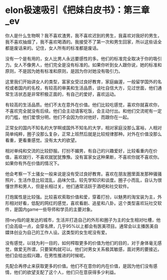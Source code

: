 # elon极速吸引《把妹白皮书》：第三章_ev

你人是什么生物啊？我不喜欢渣男，我不喜欢迟到的男生，我喜欢对我好的男生，我不喜欢抽烟了，我不喜欢喝酒的。我接受不了第一次和男生回家，所以这些话全都是废话来的。记住，女人所有的标准都是废话。

没有一个是有用的，女人比男人永远要感性的多。他们的标准完全取决于你的吸引力。女人不像男人，他们完全是没有标准的。如果你听到女人跟你说，她的标准和原则，不是因为她有标准和原则，是因为你对她没有吸引力。

这里我们开始讲女人的类型，富家女受过良好教育，家庭幽渥，一般留学国外的名校或者国内的名校，有较高的审美和生活品质，谈吐自信大方，见过世面，他们通常生活状态是非常积极正面的，有自己的爱好，喜欢运动。

有较高的生活品质。他们不太在意外在价值。他们比较吃感觉，喜欢你就喜欢你，不喜欢完全就没有后续。他们会主动请客吃饭，会主动付出。和他们交流呢有一定的门槛，他们爱恨分明，他们不会因为你对他好，而跟你在一起。

正常女的国内不知名的大学啊或国外不知名的大学，相对家庭没那么富裕，人相对简单纯粹，圈子没那么复杂，正常上班然后就是比较规律那种。对外在价值没那么看重，更看重感觉。没有太大的欲望。

相对单纯和交流的比较舒服。打扮不媚男，有自己的兴趣爱好，比较看重内在价值，喜欢就行，不喜欢就犹犹豫豫。没有富家女这种果断，不喜欢你就不喜欢你。如果你有外在价值的情况下。

他会考察一下土骚女一般来说是没有受过良好教育。喜欢在朋友圈里面发那种骚骚照片，生活作息比较混乱，品味欠佳。较先学知识和谈度。圈子小而乱，自认为很懂世界和男人，但是长相过关，他们通常活跃于酒吧和社交软件。

打炮属性是比较强。比较喜欢索取价值和爱，穿着打扮，以魅男的淘宝装为主，外形相对好看，低配的网红的感觉，喜欢看剧、追星和八卦。这个类型喜欢玩社交软件，是国内game一些导师和学员的主要对象。

捞ney指的是发达的城市，生活并打造自己的外形和圈子为主的女生相对吐槽，他们会高级一点，会穿名牌，几乎95%以上都会有医美项目。通常会以主播医美自媒体创业为自己的工作人设。这类型的女生呢没有爱。

没有感觉，以钱为利一目的，如何榨取更多的价值为他们的目的，对于身体毫无感觉，做爱无所谓，只要架构就可以。他们对男女关系极其敏感，面对男的要接近。他们会给出假兴趣，在男性推进的时候呢。

先配合再停止来获取更多的价值。他们不在意你的内在价值，是因为他们没有感情，他们的欲望支配了这个人，他们只在意获得多少利益。

